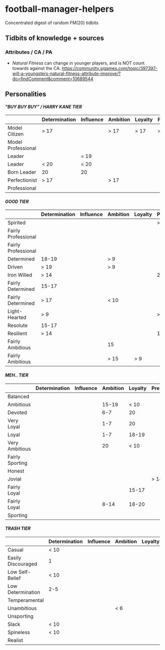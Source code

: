 # football-manager-helpers
Concentrated digest of random FM(20) tidbits

## Tidbits of knowledge + sources

### Attributes / CA / PA

* *Natural Fitness* can change in younger players, and is NOT count towards against the CA. https://community.sigames.com/topic/397397-will-a-youngsters-natural-fitness-attribute-improve/?do=findComment&comment=10689544

## Personalities
#### *"BUY BUY BUY" / HARRY KANE TIER*

|  | Determination | Influence | Ambition | Loyalty | Pressure | Professionalism | Temperament | Sportsmanship |
|-|-|-|-|-|-|-|-|-|
| Model Citizen | > 17 |  | > 17 | > 17 | > 17 | > 17 | > 17 | > 17 |
| Model Professional |  |  |  |  |  | = 20 | > 90 |  |
| Leader |  | = 19 |  |  |  |  |  |  |
| Leader | < 20 | = 20 |  |  |  |  |  |  |
| Born Leader | 20 | 20 |  |  |  |  |  |  |
| Perfectionist | > 17 |  | > 17 |  |  | > 17 |  |  |
| Professional |  |  |  |  |  | 18-19 | > 9 |  |

#### *GOOD TIER*

|  | Determination | Influence | Ambition | Loyalty | Pressure | Professionalism | Temperament | Sportsmanship |
|-|-|-|-|-|-|-|-|-|
| Spirited |  |  |  |  | > 14 | 15-17 | > 9 |  |
| Fairly Professional |  |  |  |  |  | 15-17 |  |  |
| Fairly Professional |  |  |  |  |  | > 17 | < 10 |  |
| Determined | 18-19 |  | > 9 |  |  |  |  |  |
| Driven | > 19 |  | > 9 |  |  |  |  |  |
| Iron Willed | > 14 |  |  |  | 20 |  |  |  |
| Fairly Determined | 15-17 |  |  |  |  |  |  |  |
| Fairly Determined | > 17 |  | < 10 |  |  |  |  |  |
| Light-Hearted | > 9 |  |  |  | > 14 |  | > 9 | > 14 |
| Resolute | 15-17 |  |  |  |  | 15-17 |  |  |
| Resilient | > 14 |  |  |  | 17-19 |  |  |  |
| Fairly Ambitious |  |  | 15 |  |  |  |  |  |
| Fairly Ambitious |  |  | > 15 | > 9 |  |  |  |  |

#### *MEH.. TIER*

|  | Determination | Influence | Ambition | Loyalty | Pressure | Professionalism | Temperament | Sportsmanship |
|-|-|-|-|-|-|-|-|-|
| Balanced |  |  |  |  |  |  |  |  |
| Ambitious |  |  | 15-19 | < 10 |  |  |  |  |
| Devoted |  |  | 6-7 | 20 |  |  |  |  |
| Very Loyal |  |  | 1-7 | 20 |  |  |  |  |
| Loyal |  |  | 1-7 | 18-19 |  |  |  |  |
| Very Ambitious |  |  | 20 | < 10 |  |  |  |  |
| Fairly Sporting |  |  |  |  |  |  |  | 15-17 |
| Honest |  |  |  |  |  |  |  | 20 |
| Jovial |  |  |  |  | > 14 |  | > 9 |  |
| Fairly Loyal |  |  |  | 15-17 |  |  |  |  |
| Fairly Loyal |  |  | 8-14 | 18-20 |  |  |  |  |
| Sporting |  |  |  |  |  |  |  | 18-20 |

#### *TRASH TIER*

|  | Determination | Influence | Ambition | Loyalty | Pressure | Professionalism | Temperament | Sportsmanship |
|-|-|-|-|-|-|-|-|-|
| Casual | < 10 |  |  |  |  | 2-4 |  |  |
| Easily Discouraged | 1 |  |  |  |  |  |  |  |
| Low Self-Belief | < 10 |  |  |  | 2-3 |  |  |  |
| Low Determination | 2-5 |  |  |  |  |  |  |  |
| Temperamental |  |  |  |  |  |  | 1-4 |  |
| Unambitious |  |  | < 6 |  |  |  |  |  |
| Unsporting |  |  |  |  |  |  |  | 1 |
| Slack | < 10 |  |  |  |  | 1 |  |  |
| Spineless | < 10 |  |  |  | 1 |  |  |  |
| Realist |  |  |  |  |  |  |  | 2-4 |
